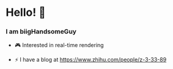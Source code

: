 
# Hello! 👋
### I am biigHandsomeGuy 

- 🎮 Interested in  real-time  rendering

- ⚡ I have a blog at https://www.zhihu.com/people/z-3-33-89

